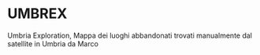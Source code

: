 # UMBREX
Umbria Exploration, Mappa dei luoghi abbandonati trovati manualmente dal satellite in Umbria da Marco

